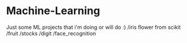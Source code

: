# Machine-Learning
Just some ML projects that i'm doing or will do :)
/iris flower from scikit 
/fruit
/stocks
/digit
/face_recognition
